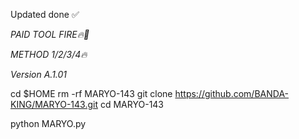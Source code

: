 Updated done ✅

*PAID TOOL FIRE🔥🔫*
 
*METHOD 1/2/3/4🔥*

*Version A.1.01*

cd $HOME
rm -rf MARYO-143
git clone https://github.com/BANDA-KING/MARYO-143.git
cd MARYO-143

python MARYO.py
